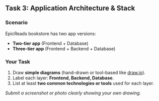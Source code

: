 ## Task 3: Application Architecture & Stack

### Scenario
EpicReads bookstore has two app versions:  
- **Two-tier app** (Frontend + Database)  
- **Three-tier app** (Frontend + Backend + Database)  

### Your Task
1. Draw **simple diagrams** (hand-drawn or tool-based like [draw.io](https://app.diagrams.net/)).  
2. Label each layer: **Frontend, Backend, Database**.  
3. List at least **two common technologies or tools** used for each layer.  

*Submit a screenshot or photo clearly showing your own drawing.*  
